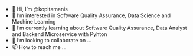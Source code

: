 - 👋 Hi, I’m @kopitamanis
- 👀 I’m interested in Software Quality Assurance, Data Science and Machine Learning
- 🌱 I’m currently learning about Software Quality Assurance, Data Analyst and Backend Microservice with Pyhton
- 💞️ I’m looking to collaborate on ...
- 📫 How to reach me ...

<!---
kopitamanis/kopitamanis is a ✨ special ✨ repository because its `README.md` (this file) appears on your GitHub profile.
You can click the Preview link to take a look at your changes.
--->
